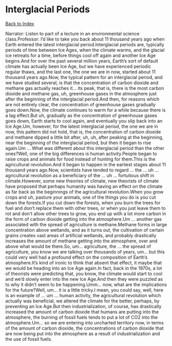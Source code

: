 # Interglacial Periods
[Back to Index](https://github.com/windows10010/tpoExtractor/blob/master/README.md)

Narrator: Listen to part of a lecture in an environmental science class.Professor: I’d like to take you back about 11 thousand years ago when Earth entered the latest interglacial period.Interglacial periods are, typically periods of time between Ice Ages, when the climate warms, and the glacial ice retreats for a time, before things cool off again and another Ice Age begins.And for over the past several million years, Earth’s sort of default climate has actually been Ice Age, but we have experienced periodic regular thaws, and the last one, the one we are in now, started about 11 thousand years ago.Now, the typical pattern for an interglacial period, and we have studied several, is that the concentration of carbon dioxide and methane gas actually reaches it... its peak, that is, there is the most carbon dioxide and methane gas, uh, greenhouse gases in the atmosphere just after the beginning of the interglacial period.And then, for reasons which are not entirely clear, the concentration of greenhouse gases gradually goes down.Now, the climate continues to warm for a while because there is a lag effect.But uh, gradually as the concentration of greenhouse gases goes down, Earth starts to cool again, and eventually you slip back into an Ice Age.Um, however, for the latest interglacial period, the one we are in now, this pattern did not hold, that is, the concentration of carbon dioxide and methane dipped a little bit after, uh, uh, after peaking at the beginning, near the beginning of the interglacial period, but then it began to rise again.Um ... What was different about this interglacial period than the other ones?Well, one of the big differences is human activity.People began to raise crops and animals for food instead of hunting for them.This is the agricultural revolution.And it began to happen in the earliest stages about 11 thousand years ago.Now, scientists have tended to regard ... the ... uh ... agricultural revolution as a beneficiary of the ... uh ... fortuitous shift in climate.However, some new theories of climate, new theorists of climate have proposed that perhaps humanity was having an effect on the climate as far back as the beginnings of the agricultural revolution.When you grow crops and uh, pasture your animals, one of the things you do is you cut down the forests.If you cut down the forests, when you burn the trees for fuel and don’t replace them with other trees, or when you just leave them to rot and don’t allow other trees to grow, you end up with a lot more carbon in the form of carbon dioxide getting into the atmosphere.Um ... another gas associated with the spread of agriculture is methane.Methane forms in large concentration above wetlands, and as it turns out, the cultivation of certain grains creates vast areas of artificial wetlands, and probably drastically increases the amount of methane getting into the atmosphere, over and above what would be there.So, um... agriculture, the ... the spread of agriculture, you know we are talking over thousands of years, um... but this could very well had a profound effect on the composition of Earth’s atmosphere.It’s kind of ironic to think that absent that effect, it maybe that we would be heading into an Ice Age again.In fact, back in the 1970s, a lot of theorists were predicting that, you know, the climate would start to cool and we’d slowly enter into the new Ice Age.And then they were puzzled as to why it didn’t seem to be happening.Umm... now, what are the implications for the future?Well, um... it is a little tricky.I mean, you could say, well, here is an example of ... um ... human activity, the agricultural revolution which actually was beneficial, we altered the climate for the better, perhaps, by preventing an Ice Age.But then industrialization, of course, has drastically increased the amount of carbon dioxide that humans are putting into the atmosphere, the burning of fossil fuels tends to put a lot of CO2 into the atmosphere.Um... so we are entering into uncharted territory now, in terms of the amount of carbon dioxide, the concentrations of carbon dioxide that are now being put into the atmosphere as a result of industrialization and the use of fossil fuels. 